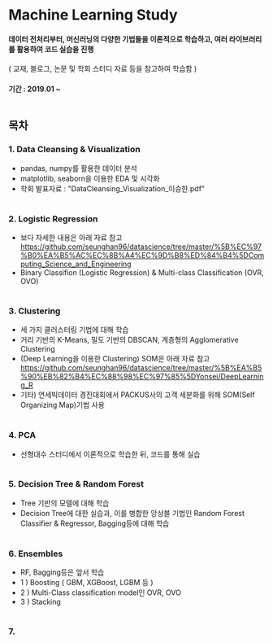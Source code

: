 # Machine Learning Study
#### 데이터 전처리부터, 머신러닝의 다양한 기법들을 이론적으로 학습하고, 여러 라이브러리를 활용하여 코드 실습을 진행
( 교재, 블로그, 논문 및 학회 스터디 자료 등을 참고하여 학습함 )
#### 기간 : 2019.01 ~ </br> </br> 

## 목차

### 1. Data Cleansing & Visualization
- pandas, numpy를 활용한 데이터 분석
- matplotlib, seaborn을 이용한 EDA 및 시각화
- 학회 발표자료 : "DataCleansing_Visualization_이승한.pdf" </br> </br> 

### 2. Logistic Regression
- 보다 자세한 내용은 아래 자료 참고 https://github.com/seunghan96/datascience/tree/master/%5B%EC%97%B0%EA%B5%AC%EC%8B%A4%EC%9D%B8%ED%84%B4%5DComputing_Science_and_Engineering
- Binary Classifion (Logistic Regression) & Multi-class Classification (OVR, OVO) </br> </br> 

### 3. Clustering
- 세 가지 클러스터링 기법에 대해 학습
- 거리 기반의 K-Means, 밀도 기반의 DBSCAN, 계층형의 Agglomerative Clustering
- (Deep Learning을 이용한 Clustering) SOM은 아래 자료 참고 https://github.com/seunghan96/datascience/tree/master/%5B%EA%B5%90%EB%82%B4%EC%88%98%EC%97%85%5DYonsei/DeepLearning_R
- 기타) 연세빅데이터 경진대회에서 PACKUS사의 고객 세분화를 위해 SOM(Self Organizing Map)기법 사용 </br> </br> 

### 4. PCA
- 선형대수 스터디에서 이론적으로 학습한 뒤, 코드를 통해 실습 </br> </br> 

### 5. Decision Tree & Random Forest
- Tree 기반의 모델에 대해 학습
- Decision Tree에 대한 실습과, 이를 병합한 앙상블 기법인 Random Forest Classifier & Regressor, Bagging등에 대해 학습 </br> </br> 

### 6. Ensembles
- RF, Bagging등은 앞서 학습
- 1 ) Boosting ( GBM, XGBoost, LGBM 등 )
- 2 ) Multi-Class classification model인 OVR, OVO 
- 3 ) Stacking </br> </br> 

### 7. 



